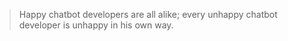 > Happy chatbot developers are all alike; every unhappy chatbot developer is unhappy in his own way.
